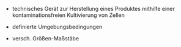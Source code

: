 - technisches Gerät zur Herstellung eines Produktes mithilfe einer kontaminationsfreien Kultivierung von Zellen

- definierte Umgebungsbedingungen
- versch. Größen-Maßstäbe